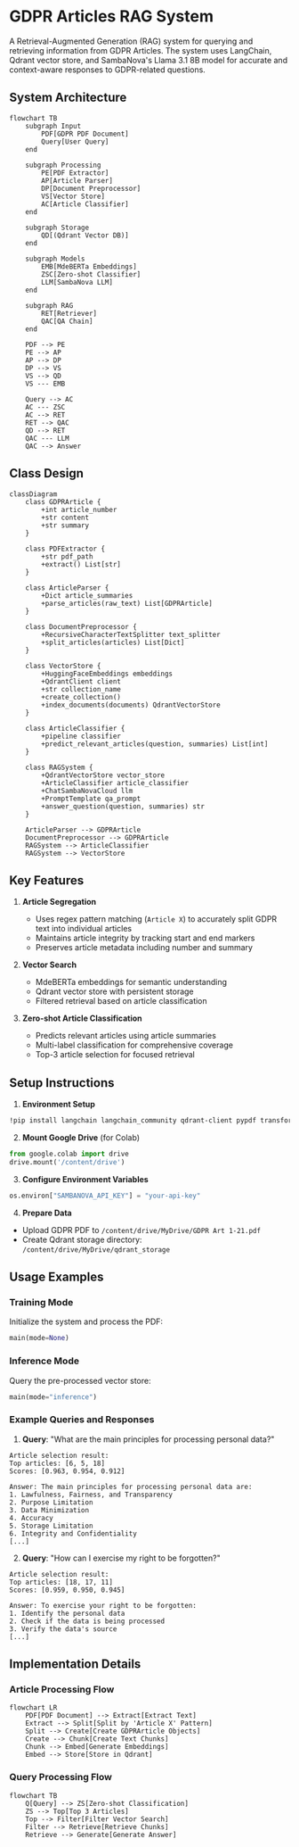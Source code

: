 # GDPR Articles RAG System

A Retrieval-Augmented Generation (RAG) system for querying and retrieving information from GDPR Articles. The system uses LangChain, Qdrant vector store, and SambaNova's Llama 3.1 8B model for accurate and context-aware responses to GDPR-related questions.

## System Architecture

```mermaid
flowchart TB
    subgraph Input
        PDF[GDPR PDF Document]
        Query[User Query]
    end

    subgraph Processing
        PE[PDF Extractor]
        AP[Article Parser]
        DP[Document Preprocessor]
        VS[Vector Store]
        AC[Article Classifier]
    end

    subgraph Storage
        QD[(Qdrant Vector DB)]
    end

    subgraph Models
        EMB[MdeBERTa Embeddings]
        ZSC[Zero-shot Classifier]
        LLM[SambaNova LLM]
    end

    subgraph RAG
        RET[Retriever]
        QAC[QA Chain]
    end

    PDF --> PE
    PE --> AP
    AP --> DP
    DP --> VS
    VS --> QD
    VS --- EMB

    Query --> AC
    AC --- ZSC
    AC --> RET
    RET --> QAC
    QD --> RET
    QAC --- LLM
    QAC --> Answer
```


## Class Design

```mermaid
classDiagram
    class GDPRArticle {
        +int article_number
        +str content
        +str summary
    }
    
    class PDFExtractor {
        +str pdf_path
        +extract() List[str]
    }
    
    class ArticleParser {
        +Dict article_summaries
        +parse_articles(raw_text) List[GDPRArticle]
    }
    
    class DocumentPreprocessor {
        +RecursiveCharacterTextSplitter text_splitter
        +split_articles(articles) List[Dict]
    }
    
    class VectorStore {
        +HuggingFaceEmbeddings embeddings
        +QdrantClient client
        +str collection_name
        +create_collection()
        +index_documents(documents) QdrantVectorStore
    }
    
    class ArticleClassifier {
        +pipeline classifier
        +predict_relevant_articles(question, summaries) List[int]
    }
    
    class RAGSystem {
        +QdrantVectorStore vector_store
        +ArticleClassifier article_classifier
        +ChatSambaNovaCloud llm
        +PromptTemplate qa_prompt
        +answer_question(question, summaries) str
    }

    ArticleParser --> GDPRArticle
    DocumentPreprocessor --> GDPRArticle
    RAGSystem --> ArticleClassifier
    RAGSystem --> VectorStore

```

## Key Features

1. **Article Segregation**
   - Uses regex pattern matching (`Article X`) to accurately split GDPR text into individual articles
   - Maintains article integrity by tracking start and end markers
   - Preserves article metadata including number and summary

2. **Vector Search**
   - MdeBERTa embeddings for semantic understanding
   - Qdrant vector store with persistent storage
   - Filtered retrieval based on article classification

3. **Zero-shot Article Classification**
   - Predicts relevant articles using article summaries
   - Multi-label classification for comprehensive coverage
   - Top-3 article selection for focused retrieval

## Setup Instructions

1. **Environment Setup**
```bash
!pip install langchain langchain_community qdrant-client pypdf transformers sentence-transformers langchain_qdrant
```

2. **Mount Google Drive** (for Colab)
```python
from google.colab import drive
drive.mount('/content/drive')
```

3. **Configure Environment Variables**
```python
os.environ["SAMBANOVA_API_KEY"] = "your-api-key"
```

4. **Prepare Data**
- Upload GDPR PDF to `/content/drive/MyDrive/GDPR Art 1-21.pdf`
- Create Qdrant storage directory: `/content/drive/MyDrive/qdrant_storage`

## Usage Examples

### Training Mode
Initialize the system and process the PDF:
```python
main(mode=None)
```

### Inference Mode
Query the pre-processed vector store:
```python
main(mode="inference")
```

### Example Queries and Responses

1. **Query**: "What are the main principles for processing personal data?"
```
Article selection result:
Top articles: [6, 5, 18]
Scores: [0.963, 0.954, 0.912]

Answer: The main principles for processing personal data are:
1. Lawfulness, Fairness, and Transparency
2. Purpose Limitation
3. Data Minimization
4. Accuracy
5. Storage Limitation
6. Integrity and Confidentiality
[...]
```

2. **Query**: "How can I exercise my right to be forgotten?"
```
Article selection result:
Top articles: [18, 17, 11]
Scores: [0.959, 0.950, 0.945]

Answer: To exercise your right to be forgotten:
1. Identify the personal data
2. Check if the data is being processed
3. Verify the data's source
[...]
```

## Implementation Details

### Article Processing Flow
```mermaid
flowchart LR
    PDF[PDF Document] --> Extract[Extract Text]
    Extract --> Split[Split by 'Article X' Pattern]
    Split --> Create[Create GDPRArticle Objects]
    Create --> Chunk[Create Text Chunks]
    Chunk --> Embed[Generate Embeddings]
    Embed --> Store[Store in Qdrant]

```

### Query Processing Flow
```mermaid
flowchart TB
    Q[Query] --> ZS[Zero-shot Classification]
    ZS --> Top[Top 3 Articles]
    Top --> Filter[Filter Vector Search]
    Filter --> Retrieve[Retrieve Chunks]
    Retrieve --> Generate[Generate Answer]

```
